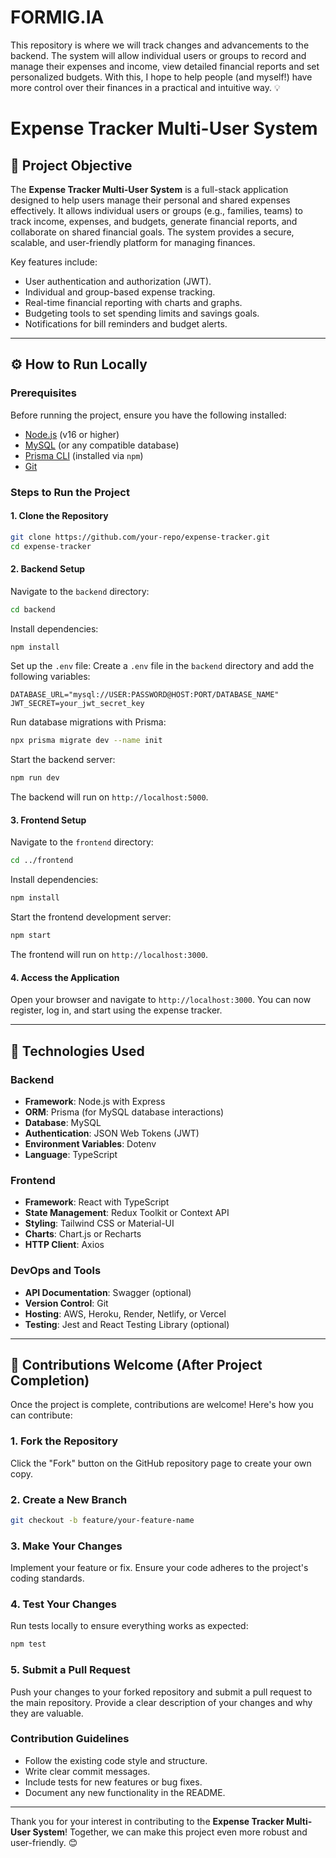 # FORMIG.IA
This repository is where we will track changes and advancements to the backend.
The system will allow individual users or groups to record and manage their expenses and income, view detailed financial reports and set personalized budgets. With this, I hope to help people (and myself!) have more control over their finances in a practical and intuitive way. 💡


# Expense Tracker Multi-User System

## 📖 Project Objective
The **Expense Tracker Multi-User System** is a full-stack application designed to help users manage their personal and shared expenses effectively. It allows individual users or groups (e.g., families, teams) to track income, expenses, and budgets, generate financial reports, and collaborate on shared financial goals. The system provides a secure, scalable, and user-friendly platform for managing finances.

Key features include:
- User authentication and authorization (JWT).
- Individual and group-based expense tracking.
- Real-time financial reporting with charts and graphs.
- Budgeting tools to set spending limits and savings goals.
- Notifications for bill reminders and budget alerts.

---

## ⚙️ How to Run Locally

### Prerequisites
Before running the project, ensure you have the following installed:
- [Node.js](https://nodejs.org/) (v16 or higher)
- [MySQL](https://www.mysql.com/) (or any compatible database)
- [Prisma CLI](https://www.prisma.io/) (installed via `npm`)
- [Git](https://git-scm.com/)

### Steps to Run the Project

#### 1. Clone the Repository
```bash
git clone https://github.com/your-repo/expense-tracker.git
cd expense-tracker
```

#### 2. Backend Setup
Navigate to the `backend` directory:
```bash
cd backend
```

Install dependencies:
```bash
npm install
```

Set up the `.env` file:
Create a `.env` file in the `backend` directory and add the following variables:
```env
DATABASE_URL="mysql://USER:PASSWORD@HOST:PORT/DATABASE_NAME"
JWT_SECRET=your_jwt_secret_key
```

Run database migrations with Prisma:
```bash
npx prisma migrate dev --name init
```

Start the backend server:
```bash
npm run dev
```
The backend will run on `http://localhost:5000`.

#### 3. Frontend Setup
Navigate to the `frontend` directory:
```bash
cd ../frontend
```

Install dependencies:
```bash
npm install
```

Start the frontend development server:
```bash
npm start
```
The frontend will run on `http://localhost:3000`.

#### 4. Access the Application
Open your browser and navigate to `http://localhost:3000`. You can now register, log in, and start using the expense tracker.

---

## 📌 Technologies Used

### Backend
- **Framework**: Node.js with Express
- **ORM**: Prisma (for MySQL database interactions)
- **Database**: MySQL
- **Authentication**: JSON Web Tokens (JWT)
- **Environment Variables**: Dotenv
- **Language**: TypeScript

### Frontend
- **Framework**: React with TypeScript
- **State Management**: Redux Toolkit or Context API
- **Styling**: Tailwind CSS or Material-UI
- **Charts**: Chart.js or Recharts
- **HTTP Client**: Axios

### DevOps and Tools
- **API Documentation**: Swagger (optional)
- **Version Control**: Git
- **Hosting**: AWS, Heroku, Render, Netlify, or Vercel
- **Testing**: Jest and React Testing Library (optional)

---

## 🙋 Contributions Welcome (After Project Completion)

Once the project is complete, contributions are welcome! Here's how you can contribute:

### 1. Fork the Repository
Click the "Fork" button on the GitHub repository page to create your own copy.

### 2. Create a New Branch
```bash
git checkout -b feature/your-feature-name
```

### 3. Make Your Changes
Implement your feature or fix. Ensure your code adheres to the project's coding standards.

### 4. Test Your Changes
Run tests locally to ensure everything works as expected:
```bash
npm test
```

### 5. Submit a Pull Request
Push your changes to your forked repository and submit a pull request to the main repository. Provide a clear description of your changes and why they are valuable.

### Contribution Guidelines
- Follow the existing code style and structure.
- Write clear commit messages.
- Include tests for new features or bug fixes.
- Document any new functionality in the README.

---

Thank you for your interest in contributing to the **Expense Tracker Multi-User System**! Together, we can make this project even more robust and user-friendly. 😊
